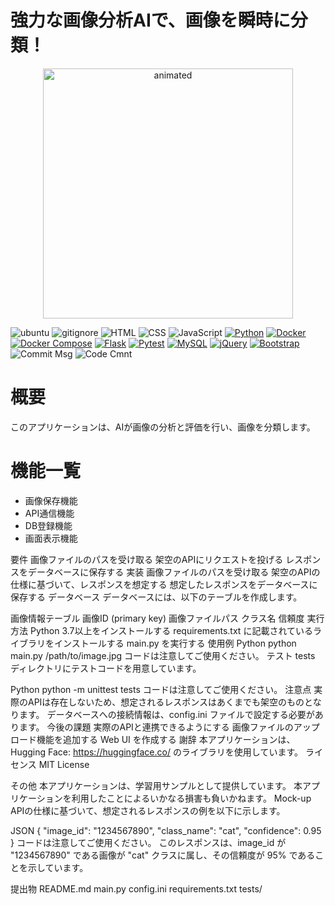 # 強力な画像分析AIで、画像を瞬時に分類！

<p align="center">
  <img src="resource/AI画像分析見本.gif" alt="animated" width="400">
</p>

![ubuntu](https://img.shields.io/badge/Ubuntu-E95420?&logo=ubuntu&logoColor=white)
![gitignore](https://img.shields.io/badge/gitignore%20io-204ECF?logo=gitignoredotio&logoColor=white)
![HTML](https://img.shields.io/badge/HTML5-E34F26?logo=html5&logoColor=white)
![CSS](https://img.shields.io/badge/CSS3-1572B6?logo=css3&logoColor=white)
![JavaScript](https://img.shields.io/badge/JavaScript-323330?logo=javascript&logoColor=F7DF1E)
[![Python](https://img.shields.io/badge/Python-3.9-blue.svg?logo=python&logoColor=blue)](https://www.python.org/)
[![Docker](https://img.shields.io/badge/Docker-20.10-blue.svg?logo=docker&logoColor=white)](https://www.docker.com/)
[![Docker Compose](https://img.shields.io/badge/Docker%20Compose-v2.2-blue.svg)](https://docs.docker.com/compose/)
[![Flask](https://img.shields.io/badge/Flask-2.1.2-blue.svg?logo=flask&logoColor=white)](https://palletsprojects.com/p/flask/)
[![Pytest](https://img.shields.io/badge/pytest-6.2.5-blue.svg)](https://pytest.org/)
[![MySQL](https://img.shields.io/badge/MySQL-8.0-blue.svg?logo=mysql&logoColor=white)](https://www.mysql.com/)
[![jQuery](https://img.shields.io/badge/jQuery-3.6.0-blue.svg?logo=jquery&logoColor=white)](https://jquery.com/)
[![Bootstrap](https://img.shields.io/badge/Bootstrap-5.1.3-blue.svg?logo=bootstrap&logoColor=white)](https://getbootstrap.com/)
![Commit Msg](https://img.shields.io/badge/Commit%20message-Eg-brightgreen.svg)
![Code Cmnt](https://img.shields.io/badge/code%20comment-Ja-brightgreen.svg)

# 概要
このアプリケーションは、AIが画像の分析と評価を行い、画像を分類します。

# 機能一覧
+ 画像保存機能
+ API通信機能
+ DB登録機能
+ 画面表示機能


要件
画像ファイルのパスを受け取る
架空のAPIにリクエストを投げる
レスポンスをデータベースに保存する
実装
画像ファイルのパスを受け取る
架空のAPIの仕様に基づいて、レスポンスを想定する
想定したレスポンスをデータベースに保存する
データベース
データベースには、以下のテーブルを作成します。

画像情報テーブル
画像ID (primary key)
画像ファイルパス
クラス名
信頼度
実行方法
Python 3.7以上をインストールする
requirements.txt に記載されているライブラリをインストールする
main.py を実行する
使用例
Python
python main.py /path/to/image.jpg
コードは注意してご使用ください。
テスト
tests ディレクトリにテストコードを用意しています。

Python
python -m unittest tests
コードは注意してご使用ください。
注意点
実際のAPIは存在しないため、想定されるレスポンスはあくまでも架空のものとなります。
データベースへの接続情報は、config.ini ファイルで設定する必要があります。
今後の課題
実際のAPIと連携できるようにする
画像ファイルのアップロード機能を追加する
Web UI を作成する
謝辞
本アプリケーションは、Hugging Face: https://huggingface.co/ のライブラリを使用しています。
ライセンス
MIT License

その他
本アプリケーションは、学習用サンプルとして提供しています。
本アプリケーションを利用したことによるいかなる損害も負いかねます。
Mock-up
APIの仕様に基づいて、想定されるレスポンスの例を以下に示します。

JSON
{
  "image_id": "1234567890",
  "class_name": "cat",
  "confidence": 0.95
}
コードは注意してご使用ください。
このレスポンスは、image_id が "1234567890" である画像が "cat" クラスに属し、その信頼度が 95% であることを示しています。

提出物
README.md
main.py
config.ini
requirements.txt
tests/




